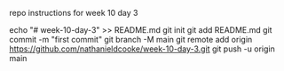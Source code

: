 repo instructions for week 10 day 3

echo "# week-10-day-3" >> README.md
git init
git add README.md
git commit -m "first commit"
git branch -M main
git remote add origin https://github.com/nathanieldcooke/week-10-day-3.git
git push -u origin main